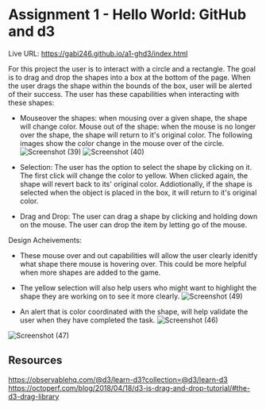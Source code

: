 Assignment 1 - Hello World: GitHub and d3  
===
Live URL: https://gabi246.github.io/a1-ghd3/index.html 

For this project the user is to interact with a circle and a rectangle. The goal is to drag and drop the shapes into a box at the bottom of the page. When the user drags the shape within the bounds of the box, user will be alerted of their success.
The user has these capabilities when interacting with these shapes:
 - Mouseover the shapes: when mousing over a given shape, the shape will change color. Mouse out of the shape: when the mouse is no longer over the shape, the shape will return to it's original color. The following images show the color change in the mouse over of the circle.  
 ![Screenshot (39)](https://user-images.githubusercontent.com/48228807/150382864-5254b9ed-6826-48a0-a7b5-7ffea008190d.png)
![Screenshot (40)](https://user-images.githubusercontent.com/48228807/150382916-c733e081-7e44-4b0f-8d30-2269100fb17a.png)

 - Selection: The user has the option to select the shape by clicking on it. The first click will change the color to yellow. When clicked again, the shape will revert back to its' original color. Addiotionally, if the shape is selected when the object is placed in the box, it will return to it's original color. 
 - Drag and Drop: The user can drag a shape by clicking and holding down on the mouse. The user can drop the item by letting go of the mouse.
 
Design Acheivements:
- These mouse over and out capabilities will allow the user clearly idenitfy what shape there mouse is hovering over. This could be more helpful when more shapes are added to the game. 
- The yellow selection will also help users who might want to highlight the shape they are working on to see it more clearly.
![Screenshot (49)](https://user-images.githubusercontent.com/48228807/150383470-313f723d-3353-482b-a4dc-70b6ebcde678.png)

- An alert that is color coordinated with the shape, will help validate the user when they have completed the task. 
![Screenshot (46)](https://user-images.githubusercontent.com/48228807/150383074-0aa4ac82-867d-448e-80f1-35c640035c0a.png)

![Screenshot (47)](https://user-images.githubusercontent.com/48228807/150383123-247d726f-8bb5-4257-8576-575a83193437.png)

Resources
---

https://observablehq.com/@d3/learn-d3?collection=@d3/learn-d3 
https://octoperf.com/blog/2018/04/18/d3-js-drag-and-drop-tutorial/#the-d3-drag-library 

